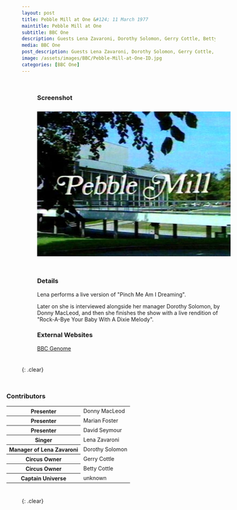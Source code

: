 ```yaml
---
layout: post
title: Pebble Mill at One &#124; 11 March 1977
maintitle: Pebble Mill at One
subtitle: BBC One
description: Guests Lena Zavaroni, Dorothy Solomon, Gerry Cottle, Betty Cottle and Captain Universe.
media: BBC One
post_description: Guests Lena Zavaroni, Dorothy Solomon, Gerry Cottle, Betty Cottle and Captain Universe.
image: /assets/images/BBC/Pebble-Mill-at-One-ID.jpg
categories: [BBC One]
---
```


<figure class="fig1">
<figcaption>
<h3 id="screenshot">Screenshot</h3>
</figcaption>
<img src="/assets/images/BBC/Pebble-Mill-at-One-ID.jpg" class="full-width">
</figure>

<figure class="fig2">
<figcaption>
<h3 id="detail">Details</h3>
<p>Lena performs a live version of "Pinch Me Am I Dreaming".</p>
<p>Later on she is interviewed alongside her manager Dorothy Solomon, by Donny MacLeod, and then she finishes the show with a live rendition of "Rock-A-Bye Your Baby With A Dixie Melody".</p>
<h3 id="external-websites">External Websites</h3>
<p><a href="https://genome.ch.bbc.co.uk/schedules/bbcone/london/1977-03-11#at-13.00">BBC Genome</a></p>
</figcaption>
</figure>

{: .clear}

<figure class="fig3">
<figcaption>
<h3 id="contributors">Contributors</h3>
<table>
<tr><th>Presenter</th><td>Donny MacLeod</td></tr>
<tr><th>Presenter</th><td>Marian Foster</td></tr>
<tr><th>Presenter</th><td>David Seymour</td></tr>
<tr><th>Singer</th><td>Lena Zavaroni</td></tr>
<tr><th>Manager of Lena Zavaroni</th><td>Dorothy Solomon</td></tr>
<tr><th>Circus Owner</th><td>Gerry Cottle</td></tr>
<tr><th>Circus Owner</th><td>Betty Cottle</td></tr>
<tr><th>Captain Universe</th><td>unknown</td></tr>
</table>
</figcaption>
</figure>

<br />{: .clear}

<style>
.fig1 {float:left; width:49%;}

.fig2 {float:right; width:49%;}

.fig3 {float:right; width:100%;}

figcaption {float:left; width:100%;}

@media screen and (orientation:portrait) {
.fig1, .fig2 {float:left; width:100%;}
figcaption {float:left; width:100%; margin-bottom: 10px;}
}
</style>

